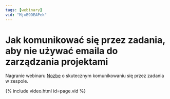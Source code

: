 ```yaml
---
tags: [webinary]
vid: "MjxB9DEAPek"
---
```


# Jak komunikować się przez zadania, aby nie używać emaila do zarządzania projektami

Nagranie webinaru [Nozbe][n] o skutecznym komunikowaniu się przez zadania w zespole.

{% include video.html id=page.vid %}

<!--More-->


[n]: https://nozbe.com/pl/?a=mike